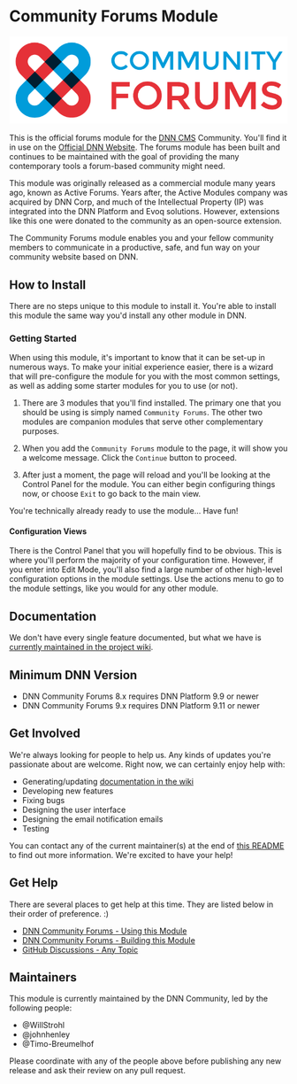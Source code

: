 # Community Forums Module  

![DNN Community Forums Module Logo](Dnn.CommunityForums/images/Branding/Logo/DNN-Community-Forums-Logo-Horizontal.png?raw=true "DNN Community Forums Module Logo")


This is the official forums module for the [DNN CMS](https://dnncommunity.org/About-DNN) Community.  You'll find it in use on the [Official DNN Website](https://dnncommunity.org/Forums).  The forums module has been built and continues to be maintained with the goal of providing the many contemporary tools a forum-based community might need.  

This module was originally released as a commercial module many years ago, known as Active Forums.  Years after, the Active Modules company was acquired by DNN Corp, and much of the Intellectual Property (IP) was integrated into the DNN Platform and Evoq solutions.  However, extensions like this one were donated to the community as an open-source extension.  

The Community Forums module enables you and your fellow community members to communicate in a productive, safe, and fun way on your community website based on DNN.  

## How to Install  

There are no steps unique to this module to install it.  You're able to install this module the same way you'd install any other module in DNN.  

### Getting Started  

When using this module, it's important to know that it can be set-up in numerous ways.  To make your initial experience easier, there is a wizard that will pre-configure the module for you with the most common settings, as well as adding some starter modules for you to use (or not).  

1. There are 3 modules that you'll find installed.  The primary one that you should be using is simply named `Community Forums`.  The other two modules are companion modules that serve other complementary purposes.  

2. When you add the `Community Forums` module to the page, it will show you a welcome message.  Click the `Continue` button to proceed.  

3. After just a moment, the page will reload and you'll be looking at the Control Panel for the module.  You can either begin configuring things now, or choose `Exit` to go back to the main view.  

You're technically already ready to use the module...  Have fun! 

#### Configuration Views  

There is the Control Panel that you will hopefully find to be obvious.  This is where you'll perform the majority of your configuration time.  However, if you enter into Edit Mode, you'll also find a large number of other high-level configuration options in the module settings.  Use the actions menu to go to the module settings, like you would for any other module.  

## Documentation  

We don't have every single feature documented, but what we have is [currently maintained in the project wiki](https://github.com/DNNCommunity/Dnn.CommunityForums/wiki).  

## Minimum DNN Version  

- DNN Community Forums 8.x requires DNN Platform 9.9 or newer
- DNN Community Forums 9.x requires DNN Platform 9.11 or newer  

## Get Involved  

We're always looking for people to help us.  Any kinds of updates you're passionate about are welcome.  Right now, we can certainly enjoy help with:  

- Generating/updating [documentation in the wiki](https://github.com/DNNCommunity/Dnn.CommunityForums/wiki)  
- Developing new features  
- Fixing bugs  
- Designing the user interface   
- Designing the email notification emails  
- Testing  

You can contact any of the current maintainer(s) at the end of [this README](https://github.com/DNNCommunity/Dnn.CommunityForums#readme) to find out more information.  We're excited to have your help!  

## Get Help  

There are several places to get help at this time.  They are listed below in their order of preference.  :)  

- [DNN Community Forums - Using this Module](https://dnncommunity.org/forums/using-dnn/extensions/)  
- [DNN Community Forums - Building this Module](https://dnncommunity.org/forums/development-and-extensions/building-extensions/)  
- [GitHub Discussions - Any Topic](https://github.com/DNNCommunity/Dnn.CommunityForums/discussions)  

## Maintainers  

This module is currently maintained by the DNN Community, led by the following people:  

- @WillStrohl  
- @johnhenley  
- @Timo-Breumelhof  

Please coordinate with any of the people above before publishing any new release and ask their review on any pull request.  

